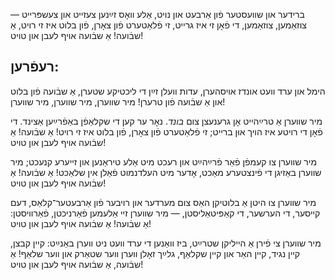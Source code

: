 ברידער און שװעסטער פֿון אַרבעט און נױט,
אַלע װאָס זײַנען צעזײט און צעשפּרײט —
צוזאַמען, צוזאַמען, די פֿאָן זי איז גרײט,
זי פֿלאַטערט פֿון צאָרן, פֿון בלוט איז זי רױט,
אַ שבֿועה! אַ שבֿועה אױף לעבן און טױט!

## רעפֿרען:
הימל און ערד װעט אונדז אױסהערן,
עדות װעלן זײַן די ליכטיקע שטערן,
אַ שבֿועה פֿון בלוט און אַ שבֿועה פֿון טרערן!
מיר שװערן, מיר שװערן, מיר שװערן!

מיר שװערן אַ טרײַהײט אָן גרענעצן צום *בונד*.
נאָר ער קען די שקלאַפֿן באַפֿרײַען אַצינד.
די פֿאָן די רױטע איז הױך אוּן ברײט;
זי פֿלאַטערט פֿון צאָרן, פֿון בלוט איז זי רױט!
אַ שבֿועה! אַ שבֿועה אױף לעבן און טױט!

מיר שװערן צו קעמפֿן פֿאַר פֿרײַהײַט און רעכט
מיט אַלע טיראַנען און זײערע קנעכט;
מיר שװערן באַזיגן די פֿינצטערע מאַכט,
אָדער מיט העלדנמוט פֿאַלן אין שלאַכט!
אַ שבֿועה! אַ שבֿועה אױף לעבן און טױט!

מיר שװערן צו היטן אַ בלוטיקן האַס
צום מערדער און רױבער פֿון אַרבעטער־קלאַס,
דעם קײסער, די הערשער, די קאַפּיטאַליסטן, —
מיר שװערן זײ אַלעמען פֿאַרניכטן, פֿאַרװיסטן:
אַ שבֿועה! אַ שבֿועה אױף לעבן און טױט!

מיר שװערן צי פֿירן אַ הײליקן שטרײַט,
ביז װאַנען די ערד װעט ניט װערן באַנײַט:
קײן קבצן, קײן נגיד, קײן האַר און קײן שקלאַף,
גלײַך זאָלן װערן װער שטאַרק און װער שלאַף!
אַ שבֿועה, אַ שבֿועה אױף לעבן און טױט!

